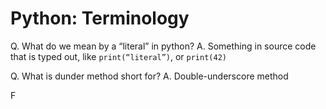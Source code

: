# Python: Terminology
Q. What do we mean by a “literal” in python?
A. Something in source code that is typed out, like `print(“literal”)`, or `print(42)`

Q. What is dunder method short for?
A. Double-underscore method

F

<!-- #anki/deck/Programming #anki/tag/Python -->

<!-- {BearID:AF7CD857-15FD-429F-8261-7C06B3DF81FF-2764-000004DCF3AE1246} -->
